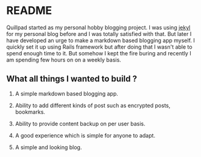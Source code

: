 # README

Quillpad started as my personal hobby blogging project. I was using [jekyl](https://jekyllrb.com/) for my personal blog before and I was totally satisfied with that. But later I have developed an urge to make a markdown based blogging app myself. I quickly set it up using Rails framework but after doing that I wasn't able to spend enough time to it. But somehow I kept the fire buring and recently I am spending few hours on on a weekly basis.

## What all things I wanted to build ?

1. A simple markdown based blogging app.

2. Ability to add different kinds of post such as encrypted posts, bookmarks.

3. Ability to provide content backup on per user basis.

4. A good experience which is simple for anyone to adapt.

5. A simple and looking blog.
